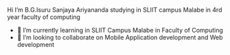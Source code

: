 Hi I’m B.G.Isuru Sanjaya Ariyananda studying in SLIIT campus Malabe in 4rd year
faculty of computing 

- 🌱 I’m currently learning in SLIIT Campus Malabe in Faculty of Computing 
- 👯 I’m looking to collaborate on Mobile Application development and Web development


